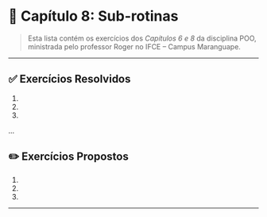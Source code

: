 
# 📝 Capítulo 8: Sub-rotinas

> Esta lista contém os exercícios dos *Capítulos 6 e 8* da disciplina POO, ministrada pelo professor Roger no IFCE – Campus Maranguape.

---


## ✅ Exercícios Resolvidos

1. 
2. 
3.
...
## ✏️ Exercícios Propostos

1. 
2. 
3. 

---
